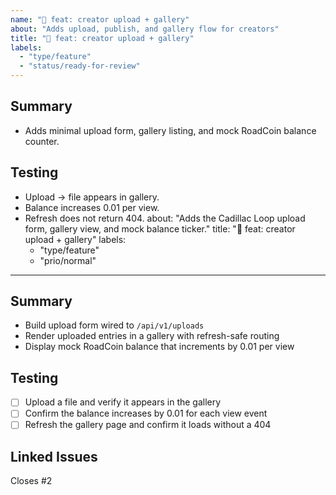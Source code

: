 ```yaml
---
name: "🧰 feat: creator upload + gallery"
about: "Adds upload, publish, and gallery flow for creators"
title: "🧰 feat: creator upload + gallery"
labels:
  - "type/feature"
  - "status/ready-for-review"
---
```


## Summary
- Adds minimal upload form, gallery listing, and mock RoadCoin balance counter.

## Testing
- Upload → file appears in gallery.
- Balance increases 0.01 per view.
- Refresh does not return 404.
about: "Adds the Cadillac Loop upload form, gallery view, and mock balance ticker."
title: "🧰 feat: creator upload + gallery"
labels:
  - "type/feature"
  - "prio/normal"
---

## Summary
- Build upload form wired to `/api/v1/uploads`
- Render uploaded entries in a gallery with refresh-safe routing
- Display mock RoadCoin balance that increments by 0.01 per view

## Testing
- [ ] Upload a file and verify it appears in the gallery
- [ ] Confirm the balance increases by 0.01 for each view event
- [ ] Refresh the gallery page and confirm it loads without a 404

## Linked Issues
Closes #2
